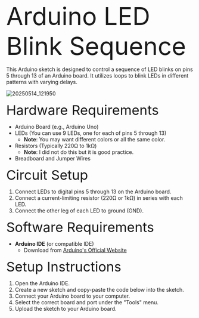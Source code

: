 <span style="font-size: 66px;">Arduino LED Blink Sequence</span>

This Arduino sketch is designed to control a sequence of LED blinks on pins 5 through 13 of an Arduino board. It utilizes loops to blink LEDs in different patterns with varying delays.

![20250514_121950](https://github.com/user-attachments/assets/32f852e9-6527-4a76-b89d-c06939075765)

<span style="font-size: 36px;">Hardware Requirements</span>

- Arduino Board (e.g., Arduino Uno)
- LEDs (You can use 9 LEDs, one for each of pins 5 through 13)
  - **Note**: You may want different colors or all the same color.
- Resistors (Typically 220Ω to 1kΩ)
  - **Note**: I did not do this but it is good practice.
- Breadboard and Jumper Wires

<span style="font-size: 36px;">Circuit Setup</span>

1. Connect LEDs to digital pins 5 through 13 on the Arduino board.
2. Connect a current-limiting resistor (220Ω or 1kΩ) in series with each LED.
3. Connect the other leg of each LED to ground (GND).

<span style="font-size: 36px;">Software Requirements</span>

- **Arduino IDE** (or compatible IDE)
  - Download from [Arduino's Official Website](https://www.arduino.cc/en/software)

<span style="font-size: 36px;">Setup Instructions</span>

1. Open the Arduino IDE.
2. Create a new sketch and copy-paste the code below into the sketch.
3. Connect your Arduino board to your computer.
4. Select the correct board and port under the "Tools" menu.
5. Upload the sketch to your Arduino board.
